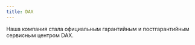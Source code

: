 ```yaml
---
title: DAX
---
```


Наша компания стала официальным гарантийным и постгарантийным сервисным центром DAX.
